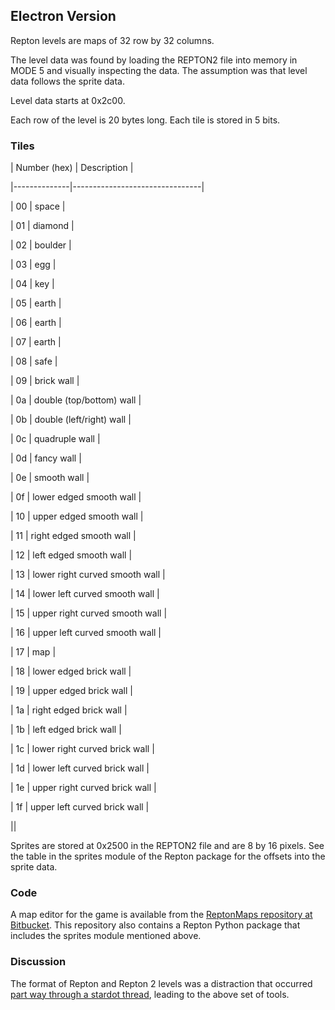 ## Electron Version

Repton levels are maps of 32 row by 32 columns.

The level data was found by loading the REPTON2 file into memory in MODE 5 and visually inspecting the data. The assumption was that level data follows the sprite data.

Level data starts at 0x2c00.

Each row of the level is 20 bytes long. Each tile is stored in 5 bits.

### Tiles

| Number (hex) | Description |

|--------------|--------------------------------|

| 00 | space |

| 01 | diamond |

| 02 | boulder |

| 03 | egg |

| 04 | key |

| 05 | earth |

| 06 | earth |

| 07 | earth |

| 08 | safe |

| 09 | brick wall |

| 0a | double (top/bottom) wall |

| 0b | double (left/right) wall |

| 0c | quadruple wall |

| 0d | fancy wall |

| 0e | smooth wall |

| 0f | lower edged smooth wall |

| 10 | upper edged smooth wall |

| 11 | right edged smooth wall |

| 12 | left edged smooth wall |

| 13 | lower right curved smooth wall |

| 14 | lower left curved smooth wall |

| 15 | upper right curved smooth wall |

| 16 | upper left curved smooth wall |

| 17 | map |

| 18 | lower edged brick wall |

| 19 | upper edged brick wall |

| 1a | right edged brick wall |

| 1b | left edged brick wall |

| 1c | lower right curved brick wall |

| 1d | lower left curved brick wall |

| 1e | upper right curved brick wall |

| 1f | upper left curved brick wall |

||

Sprites are stored at 0x2500 in the REPTON2 file and are 8 by 16 pixels. See the table in the sprites module of the Repton package for the offsets into the sprite data.

### Code

A map editor for the game is available from the [ReptonMaps repository at Bitbucket](https://bitbucket.org/dboddie/reptonmaps). This repository also contains a Repton Python package that includes the sprites module mentioned above.

### Discussion

The format of Repton and Repton 2 levels was a distraction that occurred [part way through a stardot thread](http://stardot.org.uk/forums/viewtopic.php?f=1&t=6377&p=66669#p66122), leading to the above set of tools.
